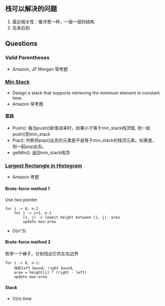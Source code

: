 ## 栈可以解决的问题
1. 最近相关性：像洋葱一样，一层一层的结构
2. 先来后到

## Questions
### Valid Parentheses
* Amazon, JP Morgan 常考题

### [Min Stack](https://leetcode.com/problems/min-stack/)
* Design a stack that supports retrieving the minimum element in constant time.
* Amazon 常考题
#### 思路
* Push(): 每当push()新值进来时，如果小于等于min_stack栈顶值, 则一起push()到min_stack
* Pop(): 判断将pop()出去的元素是不是等于min_stack的栈顶元素。如果是，则一起pop出去。
* getMin(): 返回min_stack栈顶

### [Largest Rectangle in Histogram](https://leetcode.com/problems/largest-rectangle-in-histogram/)
* Amazon 考题
#### Brute-force method 1
Use two pointer 

    for i -> 0, n-2
        for j -> i+1, n-1
            (i, j) -> lowest height between (i, j), area
            update max-area
* O(n^3)

#### Brute-force method 2
枚举一个棒子，分别找出它的左右边界

    for i -> 0, n-1:
        找到left bound. right bound,
        area = height[i] * (right - left)
        update max-area
        
#### Stack
* O(n) time

